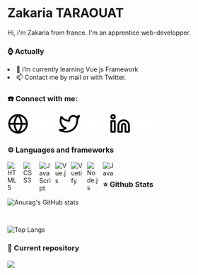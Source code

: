 # Zakaria TARAOUAT

Hi, i'm Zakaria from france.
I'm an apprentice web-developper.

### ⌚️ Actually

<li>🌱 I’m currently learning Vue.js Framework</li>

<li>📫 Contact me by mail or with Twitter.</li>

### ☎️ Connect with me:

[![img_contact](./img/globe-light.svg)](https://ztara.vercel.app/#gh-light-mode-only)
[![img_contact](./img/globe-dark.svg)](https://ztara.vercel.app/#gh-dark-mode-only)
&nbsp;&nbsp;
[![img_contact](./img/twitter-light.svg)](https://twitter.com/ztara_21#gh-light-mode-only)
[![img_contact](./img/twitter-dark.svg)](https://twitter.com/ztara_21#gh-dark-mode-only)
&nbsp;&nbsp;
[![img_contact](./img/linkedin-light.svg)](https://www.linkedin.com/in/ztara21/#gh-light-mode-only)
[![img_contact](./img/linkedin-dark.svg)](https://www.linkedin.com/in/ztara21/#gh-dark-mode-only)

### ⚙️ Languages and frameworks

<img align="left" alt="HTML5" width="26px" src="https://cdn.jsdelivr.net/gh/devicons/devicon/icons/html5/html5-original.svg" style="padding-right:10px;" />
<img align="left" alt="CSS3" width="26px" src="https://cdn.jsdelivr.net/gh/devicons/devicon/icons/css3/css3-original.svg" style="padding-right:10px;" />
<img align="left" alt="JavaScript" width="26px" src="https://cdn.jsdelivr.net/gh/devicons/devicon/icons/javascript/javascript-original.svg" style="padding-right:10px;" />
<img align="left" alt="Vue.js" width="26px" src="https://cdn.jsdelivr.net/gh/devicons/devicon/icons/vuejs/vuejs-original.svg" style="padding-right:10px;" />
<img align="left" alt="Vuetify" width="26px" src="https://iconape.com/wp-content/files/no/113101/svg/vuetify.svg" style="padding-right:10px;" />
<img align="left" alt="Node.js" width="26px" src="https://cdn.jsdelivr.net/gh/devicons/devicon/icons/nodejs/nodejs-original.svg" style="padding-right:10px;" />
<img align="left" alt="Java" width="26px" src="https://cdn.jsdelivr.net/gh/devicons/devicon/icons/java/java-original.svg" style="padding-right:10px;" />

<br>

### ⭐ Github Stats
 
![Anurag's GitHub stats](https://github-readme-stats.vercel.app/api?username=ztara21&show_icons=true&theme=vue-dark)

<br>

![Top Langs](https://github-readme-stats.vercel.app/api/top-langs/?username=ztara21&layout=compact&theme=vue-dark)

### 💎 Current repository

<a href="https://github.com/ztara21/portfolio-proj">
  <img align="center" src="https://github-readme-stats.vercel.app/api/pin/?username=ztara21&repo=portfolio-proj&theme=vue-dark" />
</a>
